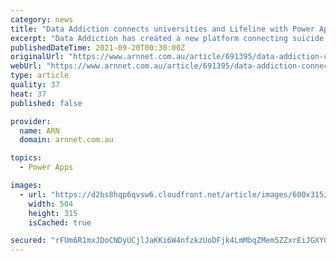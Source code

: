 ```yaml
---
category: news
title: "Data Addiction connects universities and Lifeline with Power Apps"
excerpt: "Data Addiction has created a new platform connecting suicide prevention service Lifeline with mental health researchers at three Australian institutions."
publishedDateTime: 2021-09-20T00:30:00Z
originalUrl: "https://www.arnnet.com.au/article/691395/data-addiction-connects-universities-lifeline-power-apps/"
webUrl: "https://www.arnnet.com.au/article/691395/data-addiction-connects-universities-lifeline-power-apps/"
type: article
quality: 37
heat: 37
published: false

provider:
  name: ARN
  domain: arnnet.com.au

topics:
  - Power Apps

images:
  - url: "https://d2bs8hqp6qvsw6.cloudfront.net/article/images/600x315/dimg/dreamstime_call_centre.jpg"
    width: 504
    height: 315
    isCached: true

secured: "rFUm6R1mxJDoCNDyUCjlJaKKi6W4nfzkzUoDFjk4LmMbqZMem5ZZxrEiJGXYGvkuhnGljh8oHuzx5B6xxvD39KPu8ORiizIfIbZzsiv0hK9/HF57cElwUBozgTnPDbkGjUDmexctiBTZplZtR8DZGEYEhkSO0Eh+7d131HulTQpnpEBx0rtkyG8mxDzv+gs0E4Uk6+CgNZhNS25GnuUML6tF1wCP0TrGsb87va63dOsDLT/N2A21ArF1wfu1f/CV2Cdgmrgg+tEfIApYqmhGjkZUef4+OJPuHgNoW//C6U6x0OjKjNbUs9Vm9ouWZ1CFObmQKGTrXZjum/WHsjt/9e4LZAycMPWaaMvhbHljfRg=;7hggaGab429N/FrfuTX0vA=="
---
```



